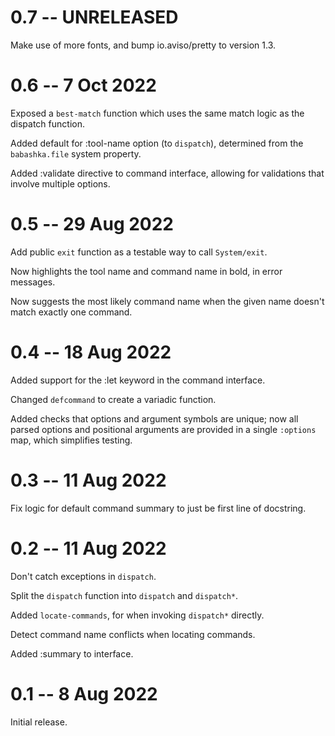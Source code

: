 # 0.7 -- UNRELEASED

Make use of more fonts, and bump io.aviso/pretty to version 1.3.

# 0.6 -- 7 Oct 2022

Exposed a `best-match` function which uses the same match logic as
the dispatch function.

Added default for :tool-name option (to `dispatch`), determined from the `babashka.file` system property.

Added :validate directive to command interface, allowing for validations that involve multiple options.

# 0.5 -- 29 Aug 2022

Add public `exit` function as a testable way to call `System/exit`.

Now highlights the tool name and command name in bold, in error messages.

Now suggests the most likely command name when the given name doesn't match exactly one
command.

# 0.4 -- 18 Aug 2022

Added support for the :let keyword in the command interface.

Changed `defcommand` to create a variadic function.

Added checks that options and argument symbols are unique; now all parsed options
and positional arguments are provided in a single `:options` map, which simplifies
testing.

# 0.3 -- 11 Aug 2022

Fix logic for default command summary to just be first line of docstring.

# 0.2 -- 11 Aug 2022

Don't catch exceptions in `dispatch`.

Split the `dispatch` function into `dispatch` and `dispatch*`.

Added `locate-commands`, for when invoking `dispatch*` directly.

Detect command name conflicts when locating commands.

Added :summary <string> to interface.

# 0.1 -- 8 Aug 2022

Initial release.
